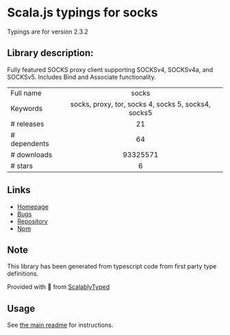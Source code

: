 
# Scala.js typings for socks

Typings are for version 2.3.2

## Library description:
Fully featured SOCKS proxy client supporting SOCKSv4, SOCKSv4a, and SOCKSv5. Includes Bind and Associate functionality.

|                    |                 |
| ------------------ | :-------------: |
| Full name          | socks |
| Keywords           | socks, proxy, tor, socks 4, socks 5, socks4, socks5 |
| # releases         | 21 |
| # dependents       | 64 |
| # downloads        | 93325571 |
| # stars            | 6 |

## Links
- [Homepage](https://github.com/JoshGlazebrook/socks/)
- [Bugs](https://github.com/JoshGlazebrook/socks/issues)
- [Repository](https://github.com/JoshGlazebrook/socks)
- [Npm](https://www.npmjs.com/package/socks)
    


## Note
This library has been generated from typescript code from first party type definitions.

Provided with :purple_heart: from [ScalablyTyped](https://github.com/oyvindberg/ScalablyTyped)

## Usage
See [the main readme](../../readme.md) for instructions.


